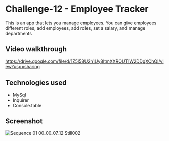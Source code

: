 # Challenge-12 - Employee Tracker

This is an app that lets you manage employees. You can give employees different roles, add employees, add roles, set a salary, and manage departments

## Video walkthrough

https://drive.google.com/file/d/1Z5l58U2h1Uy8ItmXXROUTlW2DDgXChQl/view?usp=sharing


## Technologies used
- MySql
- Inquirer
- Console.table

## Screenshot

![Sequence 01 00_00_07_12 Still002](https://user-images.githubusercontent.com/103340843/196016597-b1f49c7e-0893-41a2-9849-4b2c89706004.png)

